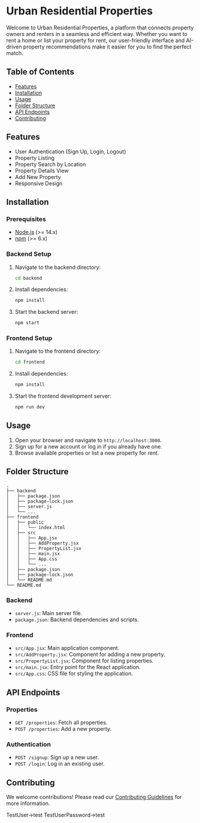 

# Urban Residential Properties

Welcome to Urban Residential Properties, a platform that connects property owners and renters in a seamless and efficient way. Whether you want to rent a home or list your property for rent, our user-friendly interface and AI-driven property recommendations make it easier for you to find the perfect match.

## Table of Contents

- [Features](#features)
- [Installation](#installation)
- [Usage](#usage)
- [Folder Structure](#folder-structure)
- [API Endpoints](#api-endpoints)
- [Contributing](#contributing)

## Features

- User Authentication (Sign Up, Login, Logout)
- Property Listing
- Property Search by Location
- Property Details View
- Add New Property
- Responsive Design

## Installation

### Prerequisites

- [Node.js](https://nodejs.org/) (>= 14.x)
- [npm](https://www.npmjs.com/) (>= 6.x)

### Backend Setup

1. Navigate to the backend directory:
    ```bash
    cd backend
    ```

2. Install dependencies:
    ```bash
    npm install
    ```

3. Start the backend server:
    ```bash
    npm start
    ```

### Frontend Setup

1. Navigate to the frontend directory:
    ```bash
    cd frontend
    ```

2. Install dependencies:
    ```bash
    npm install
    ```

3. Start the frontend development server:
    ```bash
    npm run dev
    ```

## Usage

1. Open your browser and navigate to `http://localhost:3000`.
2. Sign up for a new account or log in if you already have one.
3. Browse available properties or list a new property for rent.

## Folder Structure

```plaintext
.
├── backend
│   ├── package.json
│   ├── package-lock.json
│   ├── server.js
│   └── ...
├── frontend
│   ├── public
│   │   └── index.html
│   ├── src
│   │   ├── App.jsx
│   │   ├── AddProperty.jsx
│   │   ├── PropertyList.jsx
│   │   ├── main.jsx
│   │   ├── App.css
│   │   └── ...
│   ├── package.json
│   ├── package-lock.json
│   └── README.md
└── README.md
```

### Backend

- `server.js`: Main server file.
- `package.json`: Backend dependencies and scripts.

### Frontend

- `src/App.jsx`: Main application component.
- `src/AddProperty.jsx`: Component for adding a new property.
- `src/PropertyList.jsx`: Component for listing properties.
- `src/main.jsx`: Entry point for the React application.
- `src/App.css`: CSS file for styling the application.

## API Endpoints

### Properties

- `GET /properties`: Fetch all properties.
- `POST /properties`: Add a new property.

### Authentication

- `POST /signup`: Sign up a new user.
- `POST /login`: Log in an existing user.

## Contributing

We welcome contributions! Please read our [Contributing Guidelines](CONTRIBUTING.md) for more information.

TestUser->test
TestUserPassword->test


        